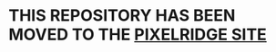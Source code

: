 # THIS REPOSITORY HAS BEEN MOVED TO THE [PIXELRIDGE SITE](https://git.pixelridgesoftworks.com/PixelRidge-Softworks/NETRAVE)

